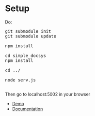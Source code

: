 # Setup

Do:

<pre>
git submodule init
git submodule update

npm install

cd simple_docsys
npm install

cd ../

node serv.js

</pre>

Then go to localhost:5002 in your browser

* [Demo](https://joeedh.github.io/path.ux/example/index.html)
* [Documentation](https://joeedh.github.io/path.ux/docs/index.html)
